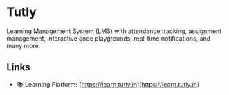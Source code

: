 # Tutly

Learning Management System (LMS) with attendance tracking, assignment management, interactive code playgrounds, real-time notifications, and many more.

## Links

- 📚 Learning Platform: [https://learn.tutly.in](https://learn.tutly.in)
